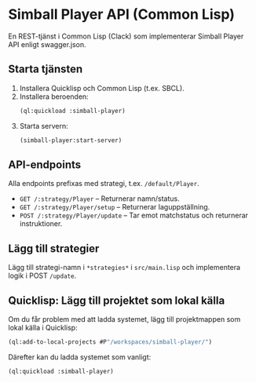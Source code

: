 # Simball Player API (Common Lisp)

En REST-tjänst i Common Lisp (Clack) som implementerar Simball Player API enligt swagger.json.

## Starta tjänsten

1. Installera Quicklisp och Common Lisp (t.ex. SBCL).
2. Installera beroenden:
   ```lisp
   (ql:quickload :simball-player)
   ```
3. Starta servern:
   ```lisp
   (simball-player:start-server)
   ```

## API-endpoints

Alla endpoints prefixas med strategi, t.ex. `/default/Player`.

- `GET /:strategy/Player` – Returnerar namn/status.
- `GET /:strategy/Player/setup` – Returnerar laguppställning.
- `POST /:strategy/Player/update` – Tar emot matchstatus och returnerar instruktioner.

## Lägg till strategier

Lägg till strategi-namn i `*strategies*` i `src/main.lisp` och implementera logik i POST `/update`.

## Quicklisp: Lägg till projektet som lokal källa

Om du får problem med att ladda systemet, lägg till projektmappen som lokal källa i Quicklisp:

```lisp
(ql:add-to-local-projects #P"/workspaces/simball-player/")
```

Därefter kan du ladda systemet som vanligt:

```lisp
(ql:quickload :simball-player)
```